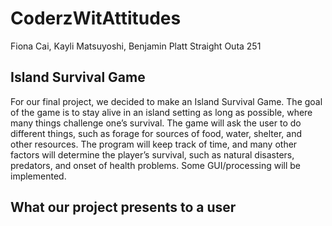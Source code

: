 # CoderzWitAttitudes
Fiona Cai, Kayli Matsuyoshi, Benjamin Platt
Straight Outa 251

## Island Survival Game
For our final project, we decided to make an Island Survival Game. The goal of the game is to stay alive in an island setting as long as possible, where many things challenge one’s survival. The game will ask the user to do different things, such as forage for sources of food, water, shelter, and other resources. The program will keep track of time, and many other factors will determine the player’s survival, such as natural disasters, predators, and onset of health problems. Some GUI/processing will be implemented.
## What our project presents to a user